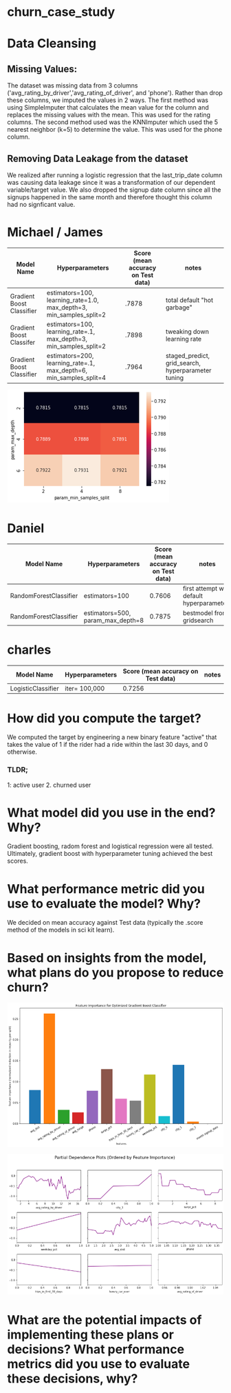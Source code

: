 
# churn_case_study

# Data Cleansing

## Missing Values:
The dataset was missing data from 3 columns ('avg_rating_by_driver','avg_rating_of_driver', and 'phone'). Rather than drop these columns, we imputed the values in 2 ways. The first method was using SimpleImputer that calculates the mean value for the column and replaces the missing values with the mean. This was used for the rating columns. The second method used was the KNNImputer which used the 5 nearest neighbor (k=5) to determine the value. This was used for the phone column. 

## Removing Data Leakage from the dataset
We realized after running a logistic regression that the last_trip_date column was causing data leakage since it was a transformation of our dependent variable/target value. We also dropped the signup date column since all the signups happened in the same month and therefore thought this column had no signficant value.

# Michael / James 
|Model Name|Hyperparameters|Score (mean accuracy on Test data)|notes|
|----------|---------------|-----|----|
| Gradient Boost Classifier|estimators=100, learning_rate=1.0, max_depth=3, min_samples_split=2| .7878|total default "hot garbage"|
| Gradient Boost Classifer|estimators=100, learning_rate=.1, max_depth=3, min_samples_split=2| .7898| tweaking down learning rate|
| Gradient Boost Classifier|estimators=200, learning_rate=.1, max_depth=6, min_samples_split=4|.7964|staged_predict, grid_search, hyperparameter tuning|



![GitHub Logo](https://github.com/daniellkennett/churn_case_study/blob/main/images/Michael/gridsearch_heatmap.png?raw=true)





# Daniel
|Model Name|Hyperparameters|Score (mean accuracy on Test data)| notes|
|----------|---------------|-----|-----|
| RandomForestClassifier|estimators=100| 0.7606| first attempt with default hyperparameters |
| RandomForestClassifier|estimators=500, param_max_depth=8| 0.7875| bestmodel from gridsearch |


# charles
|Model Name|Hyperparameters|Score (mean accuracy on Test data)| notes|
|----------|---------------|-----|-----|
| LogisticClassifier|iter= 100,000| 0.7256|  |

# How did you compute the target?
We computed the target by engineering a new binary feature "active" that takes the value of 1 if the rider had a ride within the last 30 days, and 0 otherwise. 

### TLDR;
1: active user
2. churned user

# What model did you use in the end? Why? 
Gradient boosting, radom forest and logistical regression were all tested.
Ultimately, gradient boost with hyperparameter tuning achieved the best scores. 


# What performance metric did you use to evaluate the model? Why?
We decided on mean accuracy against Test data (typically the .score method of the models in sci kit learn). 

# Based on insights from the model, what plans do you propose to reduce churn?

![GitHub Logo](https://github.com/daniellkennett/churn_case_study/blob/main/images/Michael/gdbc_feature_importance.png?raw=true)


![GitHub Logo](https://github.com/daniellkennett/churn_case_study/blob/main/images/Michael/gb_partial_dependence_plots.png?raw=true)

# What are the potential impacts of implementing these plans or decisions? What performance metrics did you use to evaluate these decisions, why?





